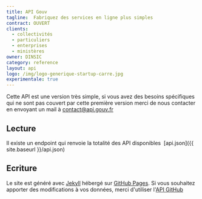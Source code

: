 ```yaml
---
title: API Gouv
tagline:  Fabriquez des services en ligne plus simples
contract: OUVERT
clients:
  - collectivités
  - particuliers
  - enterprises
  - ministères
owner: DINSIC
category: reference
layout: api
logo: /img/logo-generique-startup-carre.jpg
experimentale: true
---
```


Cette API est une version très simple, si vous avez des besoins spécifiques qui ne sont pas couvert par cette première version merci de nous contacter en envoyant un mail à [contact@api.gouv.fr](mailto:contact@api.gouv.fr)

## Lecture

Il existe un endpoint qui renvoie la totalité des API disponibles&nbsp; [api.json]({{ site.baseurl }}/api.json)

## Ecriture
Le site est généré avec [Jekyll](http://jekyllrb.com/) hébergé sur [GitHub Pages](https://pages.github.com). Si vous souhaitez apporter des modifications à vos données, merci d'utiliser l'[API GitHub](https://developer.github.com/v3)

